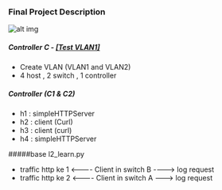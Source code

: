### Final Project Description

![alt img](https://github.com/syaifulahdan/mininet/blob/master/finalp-ppj/image/IMG_20160406_090639.jpg)

##### Controller C - [[Test VLAN1]](https://github.com/syaifulahdan/mininet/blob/master/vnd/create/createvlan1/create_vlan.md)
- Create VLAN (VLAN1 and VLAN2)
- 4 host ,  2 switch , 1 controller

##### Controller (C1 & C2)


- h1 : simpleHTTPServer
- h2 : client (Curl)
- h3 : client (curl)
- h4 : simpleHTTPServer

#####base l2_learn.py


- traffic http ke 1 <---- Client in switch B ----> log request
- traffic http ke 2 <---- Client in switch A  ---> log request
